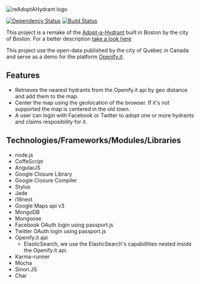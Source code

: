 ![reAdoptAHydrant logo](https://raw.github.com/OpenifyIt/reAdoptAHydrant/master/public/images/logo.png "reAdoptAHydrant")

[![Dependency Status](https://gemnasium.com/OpenifyIt/reAdoptAHydrant.png)](https://gemnasium.com/OpenifyIt/reAdoptAHydrant)
[![Build Status](https://travis-ci.org/OpenifyIt/reAdoptAHydrant.png)](https://travis-ci.org/OpenifyIt/reAdoptAHydrant)

This project is a remake of the [Adopt-a-Hydrant](http://example.com/) built in Boston by the city of Boston. For a better description [take a look here](http://commons.codeforamerica.org/apps/adopt-hydrant "Adopt-a-Hydrant description")

This project use the open-data published by the city of Québec in Canada and serve as a demo for the platform [Openify.it](http://www.openify.it).

## Features
+ Retrieves the nearest hydrants from the Openify.it api by geo distance and add them to the map.
+ Center the map using the geolocation of the browser. If it's not supported the map is centered in the old town.
+ A user can login with Facebook or Twitter to adopt one or more hydrants and claims resposibility for it.

## Technologies/Frameworks/Modules/Libraries
+ node.js
+ CoffeScript
+ AngularJS
+ Google Closure Library
+ Google Closure Compiler
+ Stylus
+ Jade
+ i18next
+ Google Maps api v3
+ MongoDB
+ Mongoose
+ Facebook OAuth login using passport.js
+ Twitter OAuth login using passport.js
+ Openify.it api
    + ElasticSearch, we use the ElasticSearch's capabillities nested inside the Openify.it api.
+ Karma-runner
+ Mocha
+ Sinon.JS
+ Chai
